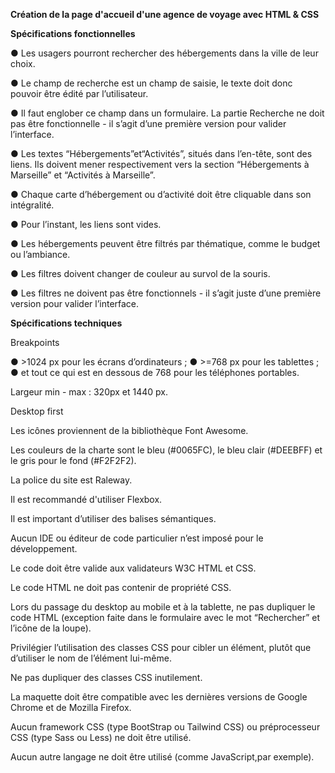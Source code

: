 **Création de la page d'accueil d'une agence de voyage avec HTML & CSS**

**Spécifications fonctionnelles**

● Les usagers pourront rechercher des hébergements dans la ville de leur choix.
 
● Le champ de recherche est un champ de saisie, le texte doit donc pouvoir être édité par l’utilisateur.
 
● Il faut englober ce champ dans un formulaire. La partie Recherche ne doit pas être fonctionnelle - il s’agit d’une première version pour valider l’interface.

● Les textes “Hébergements”et“Activités”, situés dans l’en-tête, sont des liens. Ils doivent mener respectivement vers la section “Hébergements à Marseille” et “Activités à Marseille”.

● Chaque carte d’hébergement ou d’activité doit être cliquable dans son intégralité.
 
● Pour l’instant, les liens sont vides. 
 
● Les hébergements peuvent être filtrés par thématique, comme le budget ou l’ambiance.

● Les filtres doivent changer de couleur au survol de la souris.

● Les filtres ne doivent pas être fonctionnels - il s’agit juste d’une première version pour valider l’interface.
 
**Spécifications techniques**

 Breakpoints

 ● >1024 px pour les écrans d’ordinateurs ;
 ● >=768 px pour les tablettes ;
 ● et tout ce qui est en dessous de 768 pour les téléphones portables.

Largeur min - max : 320px et 1440 px.
 
Desktop first
 
Les icônes proviennent de la bibliothèque Font Awesome.

Les couleurs de la charte sont le bleu (#0065FC), le bleu clair (#DEEBFF) et le gris pour le fond (#F2F2F2).

La police du site est Raleway. 

Il est recommandé d'utiliser Flexbox.

Il est important d’utiliser des balises sémantiques.

Aucun IDE ou éditeur de code particulier n’est imposé pour le développement.

Le code doit être valide aux validateurs W3C HTML et CSS.

Le code HTML ne doit pas contenir de propriété CSS.

Lors du passage du desktop au mobile et à la tablette, ne pas dupliquer le code HTML (exception faite dans le formulaire avec le mot “Rechercher” et l’icône de la loupe).

Privilégier l’utilisation des classes CSS pour cibler un élément, plutôt que d’utiliser le nom de l’élément lui-même.

Ne pas dupliquer des classes CSS inutilement.

La maquette doit être compatible avec les dernières versions de Google Chrome et de Mozilla Firefox. 

Aucun framework CSS (type BootStrap ou Tailwind CSS) ou préprocesseur CSS (type Sass ou Less) ne doit être utilisé.

Aucun autre langage ne doit être utilisé (comme JavaScript,par exemple).

